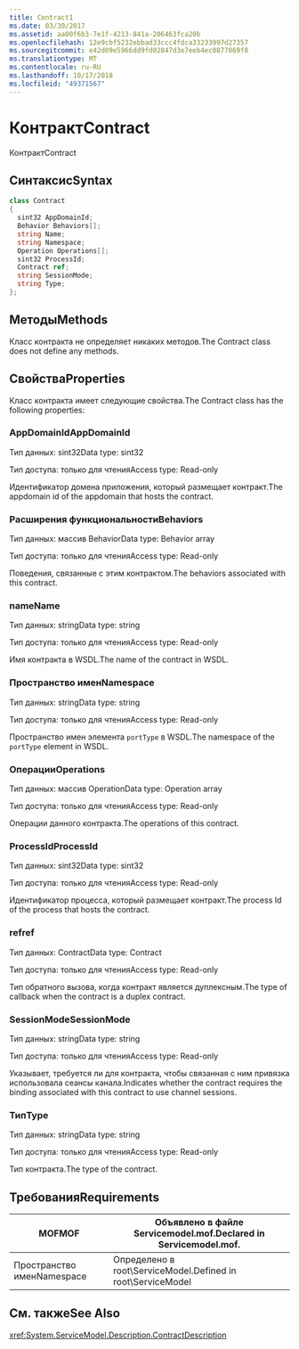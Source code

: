 ```yaml
---
title: Contract1
ms.date: 03/30/2017
ms.assetid: aa00f6b3-7e1f-4213-841a-206463fca20b
ms.openlocfilehash: 12e9cbf5232ebbad33ccc4fdca33233997d27357
ms.sourcegitcommit: e42d09e5966dd9fd02847d3e7eeb4ec0877069f8
ms.translationtype: MT
ms.contentlocale: ru-RU
ms.lasthandoff: 10/17/2018
ms.locfileid: "49371567"
---
```

# <a name="contract"></a><span data-ttu-id="f9b44-102">Контракт</span><span class="sxs-lookup"><span data-stu-id="f9b44-102">Contract</span></span>
<span data-ttu-id="f9b44-103">Контракт</span><span class="sxs-lookup"><span data-stu-id="f9b44-103">Contract</span></span>  
  
## <a name="syntax"></a><span data-ttu-id="f9b44-104">Синтаксис</span><span class="sxs-lookup"><span data-stu-id="f9b44-104">Syntax</span></span>  
  
```csharp
class Contract  
{  
  sint32 AppDomainId;  
  Behavior Behaviors[];  
  string Name;  
  string Namespace;  
  Operation Operations[];  
  sint32 ProcessId;  
  Contract ref;  
  string SessionMode;  
  string Type;  
};  
```  
  
## <a name="methods"></a><span data-ttu-id="f9b44-105">Методы</span><span class="sxs-lookup"><span data-stu-id="f9b44-105">Methods</span></span>  
 <span data-ttu-id="f9b44-106">Класс контракта не определяет никаких методов.</span><span class="sxs-lookup"><span data-stu-id="f9b44-106">The Contract class does not define any methods.</span></span>  
  
## <a name="properties"></a><span data-ttu-id="f9b44-107">Свойства</span><span class="sxs-lookup"><span data-stu-id="f9b44-107">Properties</span></span>  
 <span data-ttu-id="f9b44-108">Класс контракта имеет следующие свойства.</span><span class="sxs-lookup"><span data-stu-id="f9b44-108">The Contract class has the following properties:</span></span>  
  
### <a name="appdomainid"></a><span data-ttu-id="f9b44-109">AppDomainId</span><span class="sxs-lookup"><span data-stu-id="f9b44-109">AppDomainId</span></span>  
 <span data-ttu-id="f9b44-110">Тип данных: sint32</span><span class="sxs-lookup"><span data-stu-id="f9b44-110">Data type: sint32</span></span>  
  
 <span data-ttu-id="f9b44-111">Тип доступа: только для чтения</span><span class="sxs-lookup"><span data-stu-id="f9b44-111">Access type: Read-only</span></span>  
  
 <span data-ttu-id="f9b44-112">Идентификатор домена приложения, который размещает контракт.</span><span class="sxs-lookup"><span data-stu-id="f9b44-112">The appdomain id of the appdomain that hosts the contract.</span></span>  
  
### <a name="behaviors"></a><span data-ttu-id="f9b44-113">Расширения функциональности</span><span class="sxs-lookup"><span data-stu-id="f9b44-113">Behaviors</span></span>  
 <span data-ttu-id="f9b44-114">Тип данных: массив Behavior</span><span class="sxs-lookup"><span data-stu-id="f9b44-114">Data type: Behavior array</span></span>  
  
 <span data-ttu-id="f9b44-115">Тип доступа: только для чтения</span><span class="sxs-lookup"><span data-stu-id="f9b44-115">Access type: Read-only</span></span>  
  
 <span data-ttu-id="f9b44-116">Поведения, связанные с этим контрактом.</span><span class="sxs-lookup"><span data-stu-id="f9b44-116">The behaviors associated with this contract.</span></span>  
  
### <a name="name"></a><span data-ttu-id="f9b44-117">name</span><span class="sxs-lookup"><span data-stu-id="f9b44-117">Name</span></span>  
 <span data-ttu-id="f9b44-118">Тип данных: string</span><span class="sxs-lookup"><span data-stu-id="f9b44-118">Data type: string</span></span>  
  
 <span data-ttu-id="f9b44-119">Тип доступа: только для чтения</span><span class="sxs-lookup"><span data-stu-id="f9b44-119">Access type: Read-only</span></span>  
  
 <span data-ttu-id="f9b44-120">Имя контракта в WSDL.</span><span class="sxs-lookup"><span data-stu-id="f9b44-120">The name of the contract in WSDL.</span></span>  
  
### <a name="namespace"></a><span data-ttu-id="f9b44-121">Пространство имен</span><span class="sxs-lookup"><span data-stu-id="f9b44-121">Namespace</span></span>  
 <span data-ttu-id="f9b44-122">Тип данных: string</span><span class="sxs-lookup"><span data-stu-id="f9b44-122">Data type: string</span></span>  
  
 <span data-ttu-id="f9b44-123">Тип доступа: только для чтения</span><span class="sxs-lookup"><span data-stu-id="f9b44-123">Access type: Read-only</span></span>  
  
 <span data-ttu-id="f9b44-124">Пространство имен элемента `portType` в WSDL.</span><span class="sxs-lookup"><span data-stu-id="f9b44-124">The namespace of the `portType` element in WSDL.</span></span>  
  
### <a name="operations"></a><span data-ttu-id="f9b44-125">Операции</span><span class="sxs-lookup"><span data-stu-id="f9b44-125">Operations</span></span>  
 <span data-ttu-id="f9b44-126">Тип данных: массив Operation</span><span class="sxs-lookup"><span data-stu-id="f9b44-126">Data type: Operation array</span></span>  
  
 <span data-ttu-id="f9b44-127">Тип доступа: только для чтения</span><span class="sxs-lookup"><span data-stu-id="f9b44-127">Access type: Read-only</span></span>  
  
 <span data-ttu-id="f9b44-128">Операции данного контракта.</span><span class="sxs-lookup"><span data-stu-id="f9b44-128">The operations of this contract.</span></span>  
  
### <a name="processid"></a><span data-ttu-id="f9b44-129">ProcessId</span><span class="sxs-lookup"><span data-stu-id="f9b44-129">ProcessId</span></span>  
 <span data-ttu-id="f9b44-130">Тип данных: sint32</span><span class="sxs-lookup"><span data-stu-id="f9b44-130">Data type: sint32</span></span>  
  
 <span data-ttu-id="f9b44-131">Тип доступа: только для чтения</span><span class="sxs-lookup"><span data-stu-id="f9b44-131">Access type: Read-only</span></span>  
  
 <span data-ttu-id="f9b44-132">Идентификатор процесса, который размещает контракт.</span><span class="sxs-lookup"><span data-stu-id="f9b44-132">The process Id of the process that hosts the contract.</span></span>  
  
### <a name="ref"></a><span data-ttu-id="f9b44-133">ref</span><span class="sxs-lookup"><span data-stu-id="f9b44-133">ref</span></span>  
 <span data-ttu-id="f9b44-134">Тип данных: Contract</span><span class="sxs-lookup"><span data-stu-id="f9b44-134">Data type: Contract</span></span>  
  
 <span data-ttu-id="f9b44-135">Тип доступа: только для чтения</span><span class="sxs-lookup"><span data-stu-id="f9b44-135">Access type: Read-only</span></span>  
  
 <span data-ttu-id="f9b44-136">Тип обратного вызова, когда контракт является дуплексным.</span><span class="sxs-lookup"><span data-stu-id="f9b44-136">The type of callback when the contract is a duplex contract.</span></span>  
  
### <a name="sessionmode"></a><span data-ttu-id="f9b44-137">SessionMode</span><span class="sxs-lookup"><span data-stu-id="f9b44-137">SessionMode</span></span>  
 <span data-ttu-id="f9b44-138">Тип данных: string</span><span class="sxs-lookup"><span data-stu-id="f9b44-138">Data type: string</span></span>  
  
 <span data-ttu-id="f9b44-139">Тип доступа: только для чтения</span><span class="sxs-lookup"><span data-stu-id="f9b44-139">Access type: Read-only</span></span>  
  
 <span data-ttu-id="f9b44-140">Указывает, требуется ли для контракта, чтобы связанная с ним привязка использовала сеансы канала.</span><span class="sxs-lookup"><span data-stu-id="f9b44-140">Indicates whether the contract requires the binding associated with this contract to use channel sessions.</span></span>  
  
### <a name="type"></a><span data-ttu-id="f9b44-141">Тип</span><span class="sxs-lookup"><span data-stu-id="f9b44-141">Type</span></span>  
 <span data-ttu-id="f9b44-142">Тип данных: string</span><span class="sxs-lookup"><span data-stu-id="f9b44-142">Data type: string</span></span>  
  
 <span data-ttu-id="f9b44-143">Тип доступа: только для чтения</span><span class="sxs-lookup"><span data-stu-id="f9b44-143">Access type: Read-only</span></span>  
  
 <span data-ttu-id="f9b44-144">Тип контракта.</span><span class="sxs-lookup"><span data-stu-id="f9b44-144">The type of the contract.</span></span>  
  
## <a name="requirements"></a><span data-ttu-id="f9b44-145">Требования</span><span class="sxs-lookup"><span data-stu-id="f9b44-145">Requirements</span></span>  
  
|<span data-ttu-id="f9b44-146">MOF</span><span class="sxs-lookup"><span data-stu-id="f9b44-146">MOF</span></span>|<span data-ttu-id="f9b44-147">Объявлено в файле Servicemodel.mof.</span><span class="sxs-lookup"><span data-stu-id="f9b44-147">Declared in Servicemodel.mof.</span></span>|  
|---------|-----------------------------------|  
|<span data-ttu-id="f9b44-148">Пространство имен</span><span class="sxs-lookup"><span data-stu-id="f9b44-148">Namespace</span></span>|<span data-ttu-id="f9b44-149">Определено в root\ServiceModel.</span><span class="sxs-lookup"><span data-stu-id="f9b44-149">Defined in root\ServiceModel</span></span>|  
  
## <a name="see-also"></a><span data-ttu-id="f9b44-150">См. также</span><span class="sxs-lookup"><span data-stu-id="f9b44-150">See Also</span></span>  
 <xref:System.ServiceModel.Description.ContractDescription>
